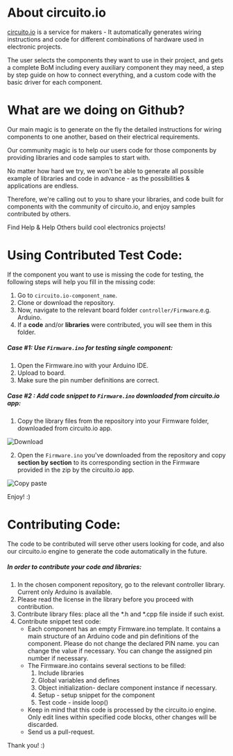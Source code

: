 # About circuito.io
[circuito.io](https://www.circuito.io) is a service for makers - It automatically generates wiring instructions and code for different combinations of hardware used in electronic projects.

The user selects the components they want to use in their project, and gets a complete BoM including every auxiliary component they may need, a step by step guide on how to connect everything, and a custom code with the basic driver for each component.

# What are we doing on Github?
Our main magic is to generate on the fly the detailed instructions for wiring components to one another, based on their electrical requirements.

Our community magic is to help our users code for those components by providing libraries and code samples to start with.

No matter how hard we try, we won't be able to generate all possible example of libraries and code in advance - as the possibilities & applications are endless.

Therefore, we're calling out to you to share your libraries, and code built for components with the community of circuito.io, and enjoy samples contributed by others.

Find Help & Help Others build cool electronics projects!

# Using Contributed Test Code:
If the component you want to use is missing the code for testing, the following steps will help you fill in the missing code:
1. Go to `circuito.io-component_name`.
2. Clone or download the repository. 
4. Now, navigate to the relevant board folder `controller/Firmware`.e.g. Arduino.
5. If a **code** and/or **libraries** were contributed, you will see them in this folder. 

##### Case #1: Use `Firmware.ino` for testing single component:
1. Open the Firmware.ino with your Arduino IDE.
2. Upload to board.
3. Make sure the pin number definitions are correct.


##### Case #2 : Add code snippet to `Firmware.ino` downloaded from circuito.io app:
1. Copy the library files from the repository into your Firmware folder, downloaded from circuito.io app.

![Download](https://s3-us-west-2.amazonaws.com/ux-ui/gifs/download.gif)

2. Open the `Firmware.ino` you've downloaded from the repository and copy **section by section** to its corresponding section in the Firmware provided in the zip by the circuito.io app.

![Copy paste](https://s3-us-west-2.amazonaws.com/ux-ui/gifs/copy_paste_test.gif)

Enjoy! :)

# Contributing Code:
The code to be contributed will serve other users looking for code, and also our circuito.io engine to generate the code automatically in the future.

##### In order to contribute your code and libraries:
1. In the chosen component repository, go to the relevant controller library. Current only Arduino is available.
2. Please read the license in the library before you proceed with contribution.
3. Contribute library files: place all the *.h and *.cpp file inside if such exist.
4. Contribute snippet test code: 
    - Each component has an empty Firmware.ino template. It contains a main structure of an Arduino code and pin definitions of the component. Please do not change the declared PIN name. you can change the value if necessary. You can change the assigned pin number if necessary.  
    - The Firmware.ino contains several sections to be filled:
        1. Include libraries
        2. Global variables and defines
        3. Object initialization- declare component instance if necessary.
        4. Setup - setup snippet for the component
        5. Test code - inside loop()
    - Keep in mind that this code is processed by the circuito.io engine. Only edit lines within specified code blocks, other changes will be discarded.
    - Send us a pull-request.

Thank you! :)






